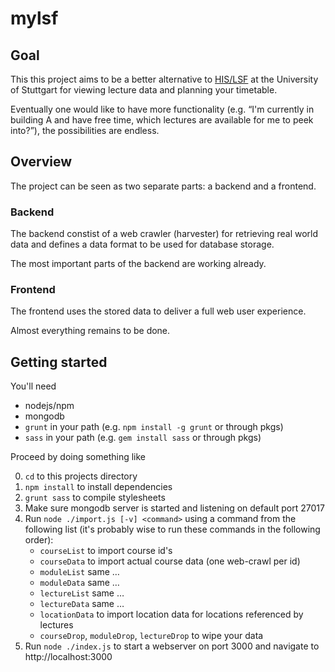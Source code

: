 # mylsf


## Goal

This this project aims to be a better alternative to
[HIS/LSF](https://lsf.uni-stuttgart.de) at the University of Stuttgart for
viewing lecture data and planning your timetable.

Eventually one would like to have more functionality (e.g. “I'm currently in
building A and have free time, which lectures are available for me to peek
into?”), the possibilities are endless.


## Overview

The project can be seen as two separate parts: a backend and a frontend.

### Backend

The backend constist of a web crawler (harvester) for retrieving real world
data and defines a data format to be used for database storage.

The most important parts of the backend are working already.

### Frontend

The frontend uses the stored data to deliver a full web user experience.

Almost everything remains to be done.


## Getting started


You'll need

 - nodejs/npm
 - mongodb
 - `grunt` in your path (e.g. `npm install -g grunt` or through pkgs)
 - `sass` in your path (e.g. `gem install sass` or through pkgs)

Proceed by doing something like

0. `cd` to this projects directory
1. `npm install` to install dependencies
2. `grunt sass` to compile stylesheets
3. Make sure mongodb server is started and listening on default port 27017
4. Run `node ./import.js [-v] <command>` using a command from the following list
   (it's probably wise to run these commands in the following order):
    - `courseList` to import course id's
    - `courseData` to import actual course data (one web-crawl per id)
    - `moduleList` same …
    - `moduleData` same …
    - `lectureList` same …
    - `lectureData` same …
    - `locationData` to import location data for locations referenced by lectures
    - `courseDrop`, `moduleDrop`, `lectureDrop` to wipe your data
5. Run `node ./index.js` to start a webserver on port 3000 and navigate to http://localhost:3000



